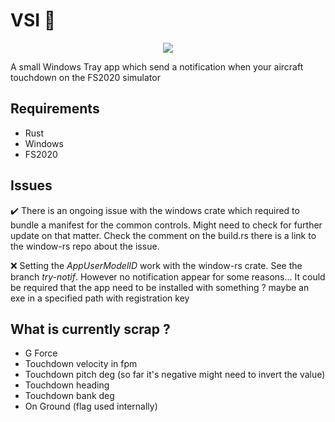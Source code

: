 # VSI 🛬

<p align="center">
    <img src="https://i.makeagif.com/media/1-10-2021/CCtgdM.gif">
</p>

A small Windows Tray app which send a notification when your aircraft touchdown on the FS2020 simulator

## Requirements

- Rust
- Windows
- FS2020

## Issues

✔️ There is an ongoing issue with the windows crate which required to bundle a manifest for the common controls. Might need to check for further update on that matter. Check the comment on the build.rs there is a link to the window-rs repo about the issue.

❌ Setting the *AppUserModelID* work with the window-rs crate. See the branch *try-notif*. However no notification appear for some reasons... It could be required that the app need to be installed with something ? maybe an exe in a specified path with registration key

## What is currently scrap ?

- G Force
- Touchdown velocity in fpm
- Touchdown pitch deg (so far it's negative might need to invert the value)
- Touchdown heading
- Touchdown bank deg
- On Ground (flag used internally)